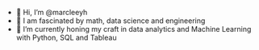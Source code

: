 - 👋 Hi, I’m @marcleeyh
- 👀 I am fascinated by math, data science and engineering
- 🌱 I’m currently honing my craft in data analytics and Machine Learning with Python, SQL and Tableau

<!---
marcleeyh/marcleeyh is a ✨ special ✨ repository because its `README.md` (this file) appears on your GitHub profile.
You can click the Preview link to take a look at your changes.
--->
